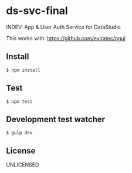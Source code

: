 # ds-svc-final
INDEV: App &amp; User Auth Service for DataStudio

This works with:
https://github.com/eviratec/ngui

## Install

`$ npm install`

## Test

`$ npm test`

## Development test watcher

`$ gulp dev`

## License

UNLICENSED
